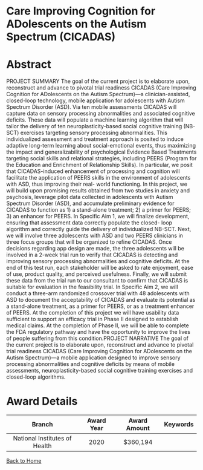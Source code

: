 
Care Improving Cognition for ADolescents on the Autism Spectrum (CICADAS)
=========================================================================

# Abstract


PROJECT SUMMARY
The goal of the current project is to elaborate upon, reconstruct and advance to pivotal trial readiness CICADAS
(Care Improving Cognition for ADolescents on the Autism Spectrum)—a clinician-assisted, closed-loop
technology, mobile application for adolescents with Autism Spectrum Disorder (ASD). Via ten mobile
assessments CICADAS will capture data on sensory processing abnormalities and associated cognitive deficits.
These data will populate a machine learning algorithm that will tailor the delivery of ten neuroplasticity-based
social cognitive training (NB-SCT) exercises targeting sensory processing abnormalities. This individualized
assessment and treatment approach is posited to induce adaptive long-term learning about social-emotional
events, thus maximizing the impact and generalizability of psychological Evidence Based Treatments targeting
social skills and relational strategies, including PEERS
(Program for the Education and Enrichment of
Relationship Skills). In particular, we posit that CICADAS-induced enhancement of processing and cognition will
facilitate the application of PEERS skills in the environment of adolescents with ASD, thus improving their real-
world functioning.
In this project, we will build upon promising results obtained from two studies in anxiety and psychosis, leverage
pilot data collected in adolescents with Autism Spectrum Disorder (ASD), and accumulate preliminary evidence
for CICADAS to function as 1) a stand-alone treatment; 2) a primer for PEERS; 3) an enhancer for PEERS.
In Specific Aim 1, we will finalize development, ensuring that assessment data correctly populate the closed-
loop algorithm and correctly guide the delivery of individualized NB-SCT. Next, we will involve three adolescents
with ASD and two PEERS clinicians in three focus groups that will be organized to refine CICADAS. Once
decisions regarding app design are made, the three adolescents will be involved in a 2-week trial run to verify
that CICADAS is detecting and improving sensory processing abnormalities and cognitive deficits. At the end of
this test run, each stakeholder will be asked to rate enjoyment, ease of use, product quality, and perceived
usefulness. Finally, we will submit these data from the trial run to our consultant to confirm that CICADAS is
suitable for evaluation in the feasibility trial. In Specific Aim 2, we will conduct a three-arm
randomized crossover trial with 48 adolescents with ASD to document the acceptability of CICADAS and
evaluate its potential as a stand-alone treatment, as a primer for PEERS, or as a treatment enhancer of PEERS.
At the completion of this project we will have usability data sufficient to support an efficacy trial in Phase II
designed to establish medical claims. At the completion of Phase II, we will be able to complete the FDA
regulatory pathway and have the opportunity to improve the lives of people suffering from this condition.PROJECT NARRATIVE
The goal of the current project is to elaborate upon, reconstruct and advance to pivotal trial readiness CICADAS
(Care Improving Cognition for ADolescents on the Autism Spectrum)—a mobile application designed to improve
sensory processing abnormalities and cognitive deficits by means of mobile assessments, neuroplasticity-based
social cognitive training exercises and closed-loop algorithms.  

# Award Details

|Branch|Award Year|Award Amount|Keywords|
| :---: | :---: | :---: | :---: |
|National Institutes of Health|2020|$360,194||
  
  


[Back to Home](https://github.com/chrischow/dod_sbir_awards/JH/#2475)